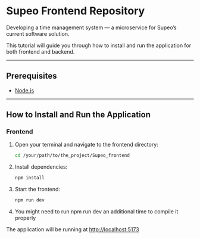 # Supeo Frontend Repository

Developing a time management system — a microservice for Supeo’s current software solution.

This tutorial will guide you through how to install and run the application for both frontend and backend.

---

## Prerequisites

* [Node.js](https://nodejs.org/)
---

## How to Install and Run the Application

### Frontend

1. Open your terminal and navigate to the frontend directory:

   ```bash
   cd /your/path/to/the_project/Supeo_frontend
   ```
   
2. Install dependencies:

   ```bash
   npm install
   ```
   
3. Start the frontend:

   ```bash
   npm run dev
   ```
   
4. You might need to run npm run dev an additional time to compile it properly

The application will be running at [http://localhost:5173](http://localhost:5173)
